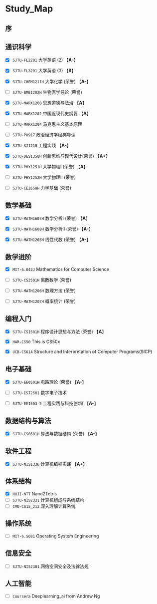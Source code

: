 # Study_Map

## 序

## 通识科学
  - [x] `SJTU-FL2201` 大学英语 (2) 【**A-**】
  - [x] `SJTU-FL3201` 大学英语 (3) 【**B**】
  - [x] `SJTU-CHEM1211H` 大学化学 (荣誉) 【**A-**】
  - [ ] `SJTU-BME1202H` 生物医学导论 (荣誉)
  - [x] `SJTU-MARX1208` 思想道德与法治  【**A**】
  - [x] `SJTU-MARX1202` 中国近现代史纲要  【**A**】
  - [ ] `SJTU-MARX1204` 马克思主义基本原理
  - [ ] `SJTU-PU917` 政治经济学经典导读
  - [x] `SJTU-SI1210` 工程实践  【**A-**】
  - [x] `SJTU-DES1350H` 创新思维与现代设计(荣誉)  【**A+**】
  - [x] `SJTU-PHY1251H` 大学物理I (荣誉) 【**A**】
  - [ ] `SJTU-PHY1252H` 大学物理II (荣誉) 
  - [ ] `SJTU-CE2650H` 力学基础 (荣誉) 



## 数学基础
  - [x] `SJTU-MATH1607H` 数学分析I (荣誉) 【**A**】
  - [x] `SJTU-MATH1608H` 数学分析II (荣誉) 【**A-**】
  - [x] `SJTU-MATH1205H` 线性代数 (荣誉) 【**A-**】


## 数学进阶
  - [x] `MIT-6.042J` Mathematics for Computer Science
  - [ ] `SJTU-CS2501H` 离散数学 (荣誉) 
  - [ ] `SJTU-MATH1206H` 数理方法 (荣誉) 
  - [ ] `SJTU-MATH1207H` 概率统计 (荣誉) 



## 编程入门
  - [x] `SJTU-CS1501H` 程序设计思想与方法 (荣誉) 【**A**】
  - [x] `HAR-CS50` This is CS50x
  - [x] `UCB-CS61A` Structure and Interpretation of Computer Programs(SICP)


## 电子基础
  - [x] `SJTU-EE0501H` 电路理论 (荣誉) 【**A-**】
  - [ ] `SJTU-EST2501` 数字电子技术
  - [ ] `SJTU-EE1503-5` 工程实践与科技创新I 【**A-**】


## 数据结构与算法
  - [x] `SJTU-CS0501H` 算法与数据结构 (荣誉) 【**A-**】


## 软件工程
  - [x] `SJTU-NIS1336` 计算机编程实践 【**A+**】


## 体系结构
  - [x] `HUJI-NTT` Nand2Tetris
  - [ ] `SJTU-NIS2331` 计算机组成与系统结构
  - [ ] `CMU-CS15_213` 深入理解计算系统

## 操作系统
  - [ ] `MIT-6.S081` Operating System Engineering

## 信息安全
  - [ ] `SJTU-NIS2301` 网络空间安全及法律法规

## 人工智能
  - [ ] `Coursera` Deeplearning_ai from Andrew Ng

